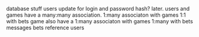 

database stuff
  users
    update for login and password hash? later.
    users and games have a many:many association.
    1:many associaton with games
    1:1 with bets
  game
    also have a 1:many associaton with games
    1:many with bets
  messages
  bets
    reference users
